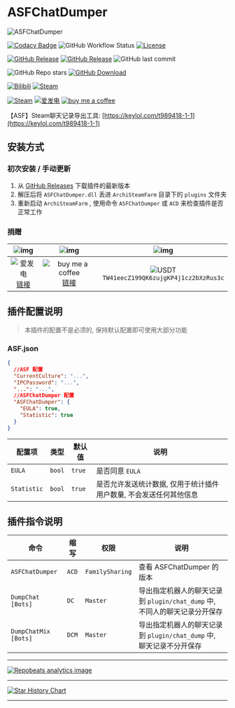 # ASFChatDumper

![ASFChatDumper](https://socialify.git.ci/chr233/ASFChatDumper/image?description=1&forks=1&language=1&name=1&owner=1&pattern=Diagonal%20Stripes&stargazers=1&theme=Auto)

[![Codacy Badge](https://app.codacy.com/project/badge/Grade/62490e8e5bbd4a038374246409b24f12)](https://app.codacy.com/gh/chr233/ASFChatDumper/dashboard)
![GitHub Workflow Status](https://img.shields.io/github/actions/workflow/status/chr233/ASFChatDumper/publish.yml?logo=github)
[![License](https://img.shields.io/github/license/chr233/ASFChatDumper?logo=apache)](https://github.com/chr233/ASFChatDumper/blob/master/license)

[![GitHub Release](https://img.shields.io/github/v/release/chr233/ASFChatDumper?logo=github)](https://github.com/chr233/ASFChatDumper/releases)
[![GitHub Release](https://img.shields.io/github/v/release/chr233/ASFChatDumper?include_prereleases&label=pre-release&logo=github)](https://github.com/chr233/ASFChatDumper/releases)
![GitHub last commit](https://img.shields.io/github/last-commit/chr233/ASFChatDumper?logo=github)

![GitHub Repo stars](https://img.shields.io/github/stars/chr233/ASFChatDumper?logo=github)
[![GitHub Download](https://img.shields.io/github/downloads/chr233/ASFChatDumper/total?logo=github)](https://img.shields.io/github/v/release/chr233/ASFChatDumper)

[![Bilibili](https://img.shields.io/badge/bilibili-Chr__-00A2D8.svg?logo=bilibili)](https://space.bilibili.com/5805394)
[![Steam](https://img.shields.io/badge/steam-Chr__-1B2838.svg?logo=steam)](https://steamcommunity.com/id/Chr_)

[![Steam](https://img.shields.io/badge/steam-donate-1B2838.svg?logo=steam)](https://steamcommunity.com/tradeoffer/new/?partner=221260487&token=xgqMgL-i)
[![爱发电][afdian_img]][afdian_link]
[![buy me a coffee][bmac_img]][bmac_link]

【ASF】Steam聊天记录导出工具: [https://keylol.com/t989418-1-1](https://keylol.com/t989418-1-1)

## 安装方式

### 初次安装 / 手动更新

1. 从 [GitHub Releases](https://github.com/chr233/ASFChatDumper/releases) 下载插件的最新版本
2. 解压后将 `ASFChatDumper.dll` 丢进 `ArchiSteamFarm` 目录下的 `plugins` 文件夹
3. 重新启动 `ArchiSteamFarm` , 使用命令 `ASFChatDumper` 或 `ACD` 来检查插件是否正常工作

### 捐赠

|               ![img][afdian_qr]                |                   ![img][bmac_qr]                   |                       ![img][usdt_qr]                       |
| :--------------------------------------------: | :-------------------------------------------------: | :---------------------------------------------------------: |
| ![爱发电][afdian_img] <br> [链接][afdian_link] | ![buy me a coffee][bmac_img] <br> [链接][bmac_link] | ![USDT][usdt_img] <br> `TW41eecZ199QK6zujgKP4j1cz2bXzRus3c` |

[afdian_qr]: https://raw.chrxw.com/chr233/master/afadian_qr.png
[afdian_img]: https://img.shields.io/badge/爱发电-@chr__-ea4aaa.svg?logo=github-sponsors
[afdian_link]: https://afdian.com/@chr233
[bmac_qr]: https://raw.chrxw.com/chr233/master/bmc_qr.png
[bmac_img]: https://img.shields.io/badge/buy%20me%20a%20coffee-@chr233-yellow?logo=buymeacoffee
[bmac_link]: https://www.buymeacoffee.com/chr233
[usdt_qr]: https://raw.chrxw.com/chr233/master/usdt_qr.png
[usdt_img]: https://img.shields.io/badge/USDT-TRC20-2354e6.svg?logo=bitcoin

## 插件配置说明

> 本插件的配置不是必须的, 保持默认配置即可使用大部分功能

### ASF.json

```json
{
  //ASF 配置
  "CurrentCulture": "...",
  "IPCPassword": "...",
  "...": "...",
  //ASFChatDumper 配置
  "ASFChatDumper": {
    "EULA": true,
    "Statistic": true
  }
}
```

| 配置项      | 类型   | 默认值 | 说明                                                               |
| ----------- | ------ | ------ | ------------------------------------------------------------------ |
| `EULA`      | `bool` | `true` | 是否同意 `EULA`                                                    |
| `Statistic` | `bool` | `true` | 是否允许发送统计数据, 仅用于统计插件用户数量, 不会发送任何其他信息 |

## 插件指令说明

| 命令                 | 缩写  | 权限            | 说明                                                                       |
| -------------------- | ----- | --------------- | -------------------------------------------------------------------------- |
| `ASFChatDumper`      | `ACD` | `FamilySharing` | 查看 ASFChatDumper 的版本                                                  |
| `DumpChat [Bots]`    | `DC`  | `Master`        | 导出指定机器人的聊天记录到 `plugin/chat_dump` 中, 不同人的聊天记录分开保存 |
| `DumpChatMix [Bots]` | `DCM` | `Master`        | 导出指定机器人的聊天记录到 `plugin/chat_dump` 中, 聊天记录不分开保存       |

---

[![Repobeats analytics image](https://repobeats.axiom.co/api/embed/df6309642cc2a447195c816473e7e54e8ae849f9.svg "Repobeats analytics image")](https://github.com/chr233/ASFChatDumper/pulse)

---

[![Star History Chart](https://api.star-history.com/svg?repos=chr233/ASFChatDumper&type=Date)](https://star-history.com/#chr233/ASFChatDumper&Date)

---
